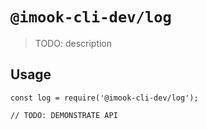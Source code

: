 # `@imook-cli-dev/log`

> TODO: description

## Usage

```
const log = require('@imook-cli-dev/log');

// TODO: DEMONSTRATE API
```
